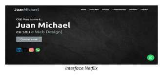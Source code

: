 <p align="center">
  <a href="https://juanmichael00.github.io/Portfolio/" target="_blank">
    <img 
         src="https://github.com/Juanmichael00/Portfolio/blob/gh-pages/img/capa.png" 
         alt="Portfolio" 
    />
  </a>
  <br />
  <i> Interface Netflix</i>
</p>

